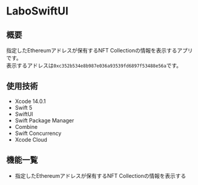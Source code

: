#  LaboSwiftUI

## 概要

指定したEthereumアドレスが保有するNFT Collectionの情報を表示するアプリです。  
表示するアドレスは```0xc352b534e8b987e036a93539fd6897f53488e56a```です。  

## 使用技術

- Xcode 14.0.1
- Swift 5
- SwiftUI
- Swift Package Manager
- Combine
- Swift Concurrency
- Xcode Cloud

## 機能一覧

- 指定したEthereumアドレスが保有するNFT Collectionの情報を表示する

